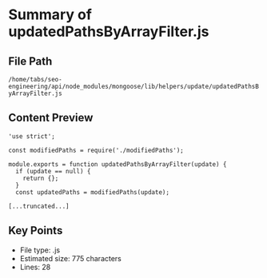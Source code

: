 # Summary of updatedPathsByArrayFilter.js
  
## File Path
`/home/tabs/seo-engineering/api/node_modules/mongoose/lib/helpers/update/updatedPathsByArrayFilter.js`

## Content Preview
```
'use strict';

const modifiedPaths = require('./modifiedPaths');

module.exports = function updatedPathsByArrayFilter(update) {
  if (update == null) {
    return {};
  }
  const updatedPaths = modifiedPaths(update);

[...truncated...]
```

## Key Points
- File type: .js
- Estimated size: 775 characters
- Lines: 28
